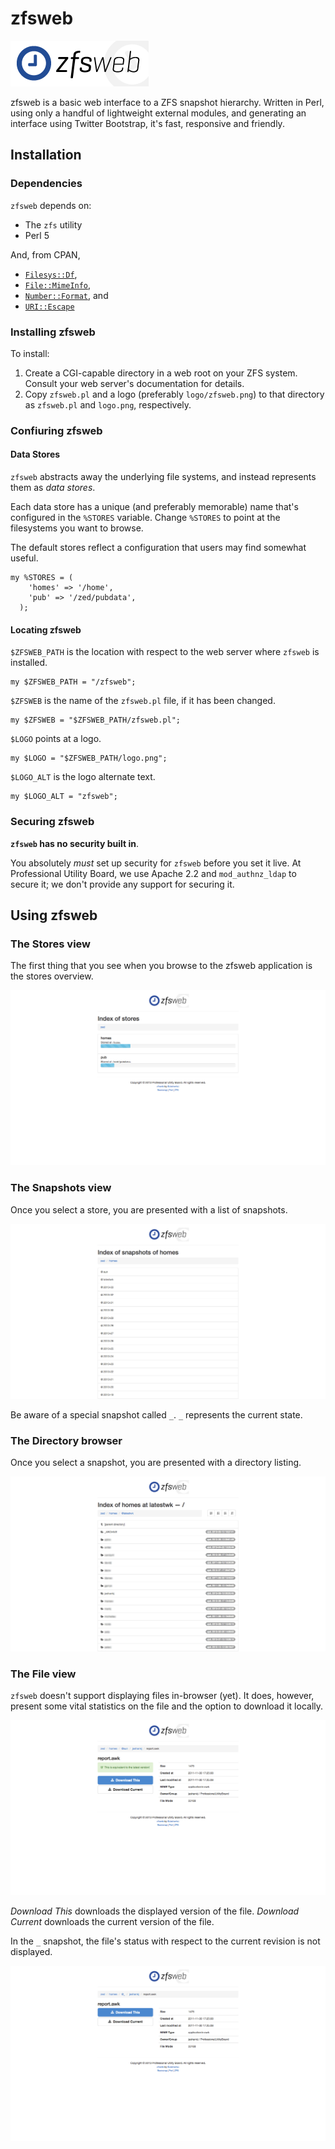 # zfsweb #

![zfsweb logo](../logo/zfsweb.png)

zfsweb is a basic web interface to a ZFS snapshot hierarchy.  Written in Perl, using only a handful of lightweight external modules, and generating an interface using Twitter Bootstrap, it's fast, responsive and friendly. 

## Installation ##

### Dependencies ###

`zfsweb` depends on:

 - The `zfs` utility
 - Perl 5

And, from CPAN,

 - [`Filesys::Df`](https://metacpan.org/module/Filesys::Df),
 - [`File::MimeInfo`](https://metacpan.org/module/File::MimeInfo),
 - [`Number::Format`](https://metacpan.org/module/Number::Format), and
 - [`URI::Escape`](https://metacpan.org/module/URI::Escape)

### Installing zfsweb ###

To install:

1. Create a CGI-capable directory in a web root on your ZFS system.  Consult your web server's documentation for details.
2. Copy `zfsweb.pl` and a logo (preferably `logo/zfsweb.png`) to that directory as `zfsweb.pl` and `logo.png`, respectively.

### Confiuring zfsweb ###

#### Data Stores ####

`zfsweb` abstracts away the underlying file systems, and instead represents them as _data stores_.

Each data store has a unique (and preferably memorable) name that's configured in the `%STORES` variable.  Change `%STORES` to point at the filesystems you want to browse.

The default stores reflect a configuration that users may find somewhat useful.

    my %STORES = (
        'homes' => '/home',
        'pub' => '/zed/pubdata',
      );

#### Locating zfsweb ####

`$ZFSWEB_PATH` is the location with respect to the web server where `zfsweb` is installed.

    my $ZFSWEB_PATH = "/zfsweb";
    
`$ZFSWEB` is the name of the `zfsweb.pl` file, if it has been changed.

    my $ZFSWEB = "$ZFSWEB_PATH/zfsweb.pl";

`$LOGO` points at a logo.

    my $LOGO = "$ZFSWEB_PATH/logo.png";

`$LOGO_ALT` is the logo alternate text.

    my $LOGO_ALT = "zfsweb";

### Securing zfsweb ###

__`zfsweb` has no security built in__.

You absolutely _must_ set up security for `zfsweb` before you set it live.  At Professional Utility Board, we use Apache 2.2 and `mod_authnz_ldap` to secure it; we don't provide any support for securing it.

## Using zfsweb ##

### The Stores view ###

The first thing that you see when you browse to the zfsweb application is the stores overview.

![The stores view.](img/elspeth.1.20130818.024244.png)

### The Snapshots view ###

Once you select a store, you are presented with a list of snapshots.

![The snapshots view.](img/elspeth.1.20130818.024249.png)

Be aware of a special snapshot called `_`.  `_` represents the current state.

### The Directory browser ###

Once you select a snapshot, you are presented with a directory listing.

![Directory listing.](img/elspeth.1.20130818.024256.png)

### The File view ###

`zfsweb` doesn't support displaying files in-browser (yet).  It does, however, present some vital statistics on the file and the option to download it locally.

![The file view.](img/elspeth.1.20130818.024318.png)

_Download This_ downloads the displayed version of the file.  _Download Current_ downloads the current version of the file.

In the `_` snapshot, the file's status with respect to the current revision is not displayed.

![The file view.](img/elspeth.1.20130818.024312.png)

